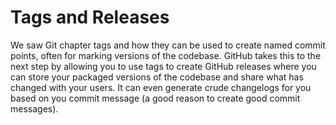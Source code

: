 # Tags and Releases

We saw Git chapter tags and how they can be used to create named commit points, often for marking versions of the codebase. GitHub takes this to the next step by allowing you to use tags to create GitHub releases where you can store your packaged versions of the codebase and share what has changed with your users. It can even generate crude changelogs for you based on you commit message (a good reason to create good commit messages).
